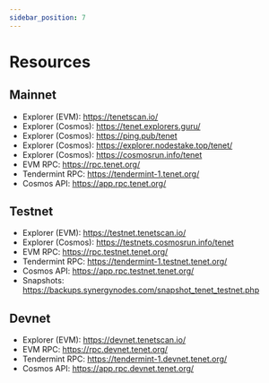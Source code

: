 ```yaml
---
sidebar_position: 7
---
```

# Resources 

## Mainnet

- Explorer (EVM): https://tenetscan.io/
- Explorer (Cosmos): https://tenet.explorers.guru/
- Explorer (Cosmos): https://ping.pub/tenet
- Explorer (Cosmos): https://explorer.nodestake.top/tenet/
- Explorer (Cosmos): https://cosmosrun.info/tenet
- EVM RPC: https://rpc.tenet.org/
- Tendermint RPC: https://tendermint-1.tenet.org/
- Cosmos API: https://app.rpc.tenet.org/

## Testnet

- Explorer (EVM): https://testnet.tenetscan.io/
- Explorer (Cosmos): https://testnets.cosmosrun.info/tenet
- EVM RPC: https://rpc.testnet.tenet.org/
- Tendermint RPC: https://tendermint-1.testnet.tenet.org/
- Cosmos API: https://app.rpc.testnet.tenet.org/
- Snapshots: https://backups.synergynodes.com/snapshot_tenet_testnet.php

## Devnet

- Explorer (EVM): https://devnet.tenetscan.io/
- EVM RPC: https://rpc.devnet.tenet.org/
- Tendermint RPC: https://tendermint-1.devnet.tenet.org/
- Cosmos API: https://app.rpc.devnet.tenet.org/
